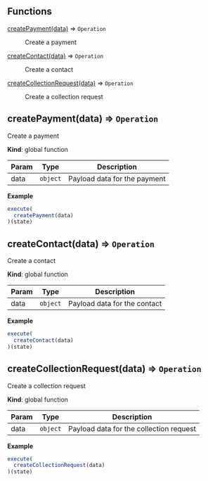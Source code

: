 ## Functions

<dl>
<dt><a href="#createPayment">createPayment(data)</a> ⇒ <code>Operation</code></dt>
<dd><p>Create a payment</p>
</dd>
<dt><a href="#createContact">createContact(data)</a> ⇒ <code>Operation</code></dt>
<dd><p>Create a contact</p>
</dd>
<dt><a href="#createCollectionRequest">createCollectionRequest(data)</a> ⇒ <code>Operation</code></dt>
<dd><p>Create a collection request</p>
</dd>
</dl>

<a name="createPayment"></a>

## createPayment(data) ⇒ <code>Operation</code>
Create a payment

**Kind**: global function  

| Param | Type | Description |
| --- | --- | --- |
| data | <code>object</code> | Payload data for the payment |

**Example**  
```js
execute(
  createPayment(data)
)(state)
```
<a name="createContact"></a>

## createContact(data) ⇒ <code>Operation</code>
Create a contact

**Kind**: global function  

| Param | Type | Description |
| --- | --- | --- |
| data | <code>object</code> | Payload data for the contact |

**Example**  
```js
execute(
  createContact(data)
)(state)
```
<a name="createCollectionRequest"></a>

## createCollectionRequest(data) ⇒ <code>Operation</code>
Create a collection request

**Kind**: global function  

| Param | Type | Description |
| --- | --- | --- |
| data | <code>object</code> | Payload data for the collection request |

**Example**  
```js
execute(
  createCollectionRequest(data)
)(state)
```
